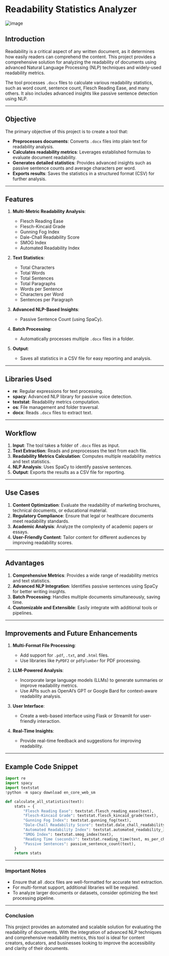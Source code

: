 # Readability Statistics Analyzer

![image](https://github.com/user-attachments/assets/891f1884-1b73-4408-b6a7-512d8336c33b)



## Introduction

Readability is a critical aspect of any written document, as it determines how easily readers can comprehend the content. This project provides a comprehensive solution for analyzing the readability of documents using advanced Natural Language Processing (NLP) techniques and widely-used readability metrics.

The tool processes `.docx` files to calculate various readability statistics, such as word count, sentence count, Flesch Reading Ease, and many others. It also includes advanced insights like passive sentence detection using NLP.

---

## Objective

The primary objective of this project is to create a tool that:
- **Preprocesses documents**: Converts `.docx` files into plain text for readability analysis.
- **Calculates readability metrics**: Leverages established formulas to evaluate document readability.
- **Generates detailed statistics**: Provides advanced insights such as passive sentence counts and average characters per word.
- **Exports results**: Saves the statistics in a structured format (CSV) for further analysis.

---

## Features

1. **Multi-Metric Readability Analysis**:
   - Flesch Reading Ease
   - Flesch-Kincaid Grade
   - Gunning Fog Index
   - Dale-Chall Readability Score
   - SMOG Index
   - Automated Readability Index

2. **Text Statistics**:
   - Total Characters
   - Total Words
   - Total Sentences
   - Total Paragraphs
   - Words per Sentence
   - Characters per Word
   - Sentences per Paragraph

3. **Advanced NLP-Based Insights**:
   - Passive Sentence Count (using SpaCy).

4. **Batch Processing**:
   - Automatically processes multiple `.docx` files in a folder.

5. **Output**:
   - Saves all statistics in a CSV file for easy reporting and analysis.

---

## Libraries Used

- **re**: Regular expressions for text processing.
- **spacy**: Advanced NLP library for passive voice detection.
- **textstat**: Readability metrics computation.
- **os**: File management and folder traversal.
- **docx**: Reads `.docx` files to extract text.

---

## Workflow

1. **Input**: The tool takes a folder of `.docx` files as input.
2. **Text Extraction**: Reads and preprocesses the text from each file.
3. **Readability Metrics Calculation**: Computes multiple readability metrics and text statistics.
4. **NLP Analysis**: Uses SpaCy to identify passive sentences.
5. **Output**: Exports the results as a CSV file for reporting.

---

## Use Cases

1. **Content Optimization**: Evaluate the readability of marketing brochures, technical documents, or educational material.
2. **Regulatory Compliance**: Ensure that legal or healthcare documents meet readability standards.
3. **Academic Analysis**: Analyze the complexity of academic papers or essays.
4. **User-Friendly Content**: Tailor content for different audiences by improving readability scores.

---

## Advantages

1. **Comprehensive Metrics**: Provides a wide range of readability metrics and text statistics.
2. **Advanced NLP Integration**: Identifies passive sentences using SpaCy for better writing insights.
3. **Batch Processing**: Handles multiple documents simultaneously, saving time.
4. **Customizable and Extensible**: Easily integrate with additional tools or pipelines.

---

## Improvements and Future Enhancements

1. **Multi-Format File Processing**:
   - Add support for `.pdf`, `.txt`, and `.html` files.
   - Use libraries like `PyPDF2` or `pdfplumber` for PDF processing.

2. **LLM-Powered Analysis**:
   - Incorporate large language models (LLMs) to generate summaries or improve readability metrics.
   - Use APIs such as OpenAI’s GPT or Google Bard for context-aware readability analysis.

3. **User Interface**:
   - Create a web-based interface using Flask or Streamlit for user-friendly interaction.

4. **Real-Time Insights**:
   - Provide real-time feedback and suggestions for improving readability.

---

## Example Code Snippet

```python
import re
import spacy
import textstat
!python -m spacy download en_core_web_sm

def calculate_all_statistics(text):
    stats = {
        "Flesch Reading Ease": textstat.flesch_reading_ease(text),
        "Flesch-Kincaid Grade": textstat.flesch_kincaid_grade(text),
        "Gunning Fog Index": textstat.gunning_fog(text),
        "Dale-Chall Readability Score": textstat.dale_chall_readability_score(text),
        "Automated Readability Index": textstat.automated_readability_index(text),
        "SMOG Index": textstat.smog_index(text),
        "Reading Time (seconds)": textstat.reading_time(text, ms_per_char=14.69),
        "Passive Sentences": passive_sentence_count(text),
    }
    return stats
```
---
### **Important Notes**

- Ensure that all .docx files are well-formatted for accurate text extraction.
- For multi-format support, additional libraries will be required.
- To analyze larger documents or datasets, consider optimizing the text processing pipeline.
---

### **Conclusion**
This project provides an automated and scalable solution for evaluating the readability of documents. With the integration of advanced NLP techniques and comprehensive readability metrics, this tool is ideal for content creators, educators, and businesses looking to improve the accessibility and clarity of their documents.
